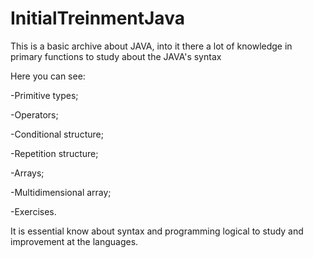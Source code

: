 # InitialTreinmentJava
This is a basic archive about JAVA, into it there a lot of knowledge in primary functions to study about the JAVA's syntax 

Here you can see: 

-Primitive types;

-Operators;

-Conditional structure;

-Repetition structure;

-Arrays;

-Multidimensional array;

-Exercises.

It is essential know about syntax and programming logical to study and improvement at the languages.
